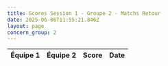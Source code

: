 ```yaml
---
title: Scores Session 1 - Groupe 2 - Matchs Retour
date: 2025-06-06T11:55:21.846Z
layout: page
concern_group: 2
---
```




| Équipe 1 | Équipe 2 | Score | Date |
|----------|----------|-------|------|

